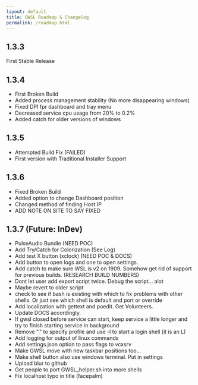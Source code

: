 ```yaml
---
layout: default
title: GWSL Roadmap & Changelog
permalink: /roadmap.html
---
```


## 1.3.3
First Stable Release

## 1.3.4
*  First Broken Build
*  Added process management stability (No more disappearing windows)
*  Fixed DPI fpr dashboard and tray menu
*  Decreased service cpu usage from 20% to 0.2%
*  Added catch for older versions of windows

## 1.3.5
*  Attempted Build Fix (FAILED)
*  First version with Traditional Installer Support

## 1.3.6
*  Fixed Broken Build
*  Added option to change Dashboard position
*  Changed method of finding Host IP
*  ADD NOTE ON SITE TO SAY FIXED

## 1.3.7 (Future: InDev)
*  PulseAudio Bundle (NEED POC)
*  Add Try/Catch for Colorization (See Log)
*  Add test X button (xclock) (NEED POC & DOCS)
*  Add button to open logs and one to open settings.
*  Add catch to make sure WSL is v2 on 1909. Somehow get rid of support for previous builds. (RESEARCH BUILD NUMBERS)
*  Dont let user add export script twice. Debug the script... alot
*  Maybe revert to older script
*  check to see if bash is existing with which to fix problems with other shells. Or just see which shell is default and port or override
*  Add localization with gettext and poedit. Get Volunteers.
*  Update DOCS accordingly.
*  If gwsl closed before service can start, keep service a little longer and try to finish starting service in background
*  Remove "." to specify profile and use -l to start a login shell (it is an L)
*  Add logging for output of linux commands
*  Add settings.json option to pass flags to vcxsrv
*  Make GWSL move with new taskbar positions too...
*  Make shell button also use windows terminal. Put in settings
*  Upload blur to github
*  Get people to port GWSL_helper.sh into more shells
*  Fix localhost typo in title (facepalm)

